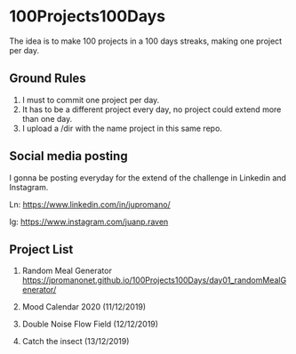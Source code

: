 # 100Projects100Days
The idea is to make 100 projects in a 100 days streaks, making one project per day.

## Ground Rules

1. I must to commit one project per day.
2. It has to be a different project every day, no project could extend more than one day.
3. I upload a /dir with the name project in this same repo.

## Social media posting

I gonna be posting everyday for the extend of the challenge in Linkedin and Instagram.

Ln: https://www.linkedin.com/in/jupromano/ 

Ig: https://www.instagram.com/juanp.raven

## Project List

1. Random Meal Generator 
https://jpromanonet.github.io/100Projects100Days/day01_randomMealGenerator/

2. Mood Calendar 2020 (11/12/2019)
3. Double Noise Flow Field (12/12/2019)
4. Catch the insect (13/12/2019)
